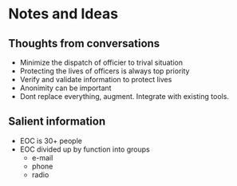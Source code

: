 # Notes and Ideas

## Thoughts from conversations

* Minimize the dispatch of officier to trival situation
* Protecting the lives of officers is always top priority
* Verify and validate information to protect lives
* Anonimity can be important
* Dont replace everything, augment. Integrate with existing tools.

## Salient information

* EOC is 30+ people
* EOC divided up by function into groups
	* e-mail
	* phone
	* radio